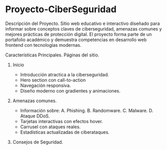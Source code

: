 # Proyecto-CiberSeguridad 
Descripción del Proyecto.
Sitio web educativo e interactivo diseñado para informar sobre conceptos claves de ciberseguridad, amenazas comunes y mejores prácticas de protección digital. El proyecto forma parte de un portafolio académico y demuestra competencias en desarrollo web frontend con tecnologías modernas.

Características Principales.
Páginas del sitio.
1. Inicio
    - Introducción atractica a la ciberseguridad.
    - Hero section con call-to-action
    - Navegación responsiva.
    - Diseño moderno con gradientes y animaciones.

2. Amenazas comunes.
    - Información sobre:
        A. Phishing.
        B. Randomware.
        C. Malware.
        D. Ataque DDoS.
    - Tarjetas interactivas con efectos hover.
    - Carrusel con ataques reales.
    - Estadísticas actualizadas de ciberataques.

3. Consejos de Seguridad.
